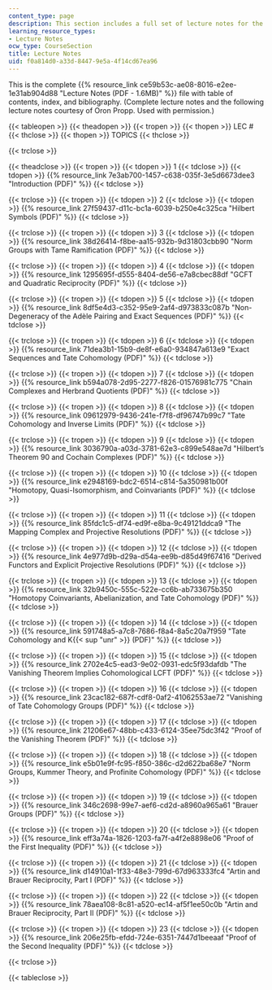 ```yaml
---
content_type: page
description: This section includes a full set of lecture notes for the course.
learning_resource_types:
- Lecture Notes
ocw_type: CourseSection
title: Lecture Notes
uid: f0a814d0-a33d-8447-9e5a-4f14cd67ea96
---
```

This is the complete {{% resource_link ce59b53c-ae08-8016-e2ee-1e31ab904d88 "Lecture Notes (PDF - 1.6MB)" %}} file with table of contents, index, and bibliography. (Complete lecture notes and the following lecture notes courtesy of Oron Propp. Used with permission.)

{{< tableopen >}}
{{< theadopen >}}
{{< tropen >}}
{{< thopen >}}
LEC #
{{< thclose >}}
{{< thopen >}}
TOPICS
{{< thclose >}}

{{< trclose >}}

{{< theadclose >}}
{{< tropen >}}
{{< tdopen >}}
1
{{< tdclose >}}
{{< tdopen >}}
{{% resource_link 7e3ab700-1457-c638-035f-3e5d6673dee3 "Introduction (PDF)" %}}
{{< tdclose >}}

{{< trclose >}}
{{< tropen >}}
{{< tdopen >}}
2
{{< tdclose >}}
{{< tdopen >}}
{{% resource_link 27f59437-d11c-bc1a-6039-b250e4c325ca "Hilbert Symbols (PDF)" %}}
{{< tdclose >}}

{{< trclose >}}
{{< tropen >}}
{{< tdopen >}}
3
{{< tdclose >}}
{{< tdopen >}}
{{% resource_link 38d26414-f8be-aa15-932b-9d31803cbb90 "Norm Groups with Tame Ramification (PDF)" %}}
{{< tdclose >}}

{{< trclose >}}
{{< tropen >}}
{{< tdopen >}}
4
{{< tdclose >}}
{{< tdopen >}}
{{% resource_link 1295695f-d555-8404-de56-e7a8cbec88df "GCFT and Quadratic Reciprocity (PDF)" %}}
{{< tdclose >}}

{{< trclose >}}
{{< tropen >}}
{{< tdopen >}}
5
{{< tdclose >}}
{{< tdopen >}}
{{% resource_link 8df5e4d3-c352-95e9-2af4-d973833c087b "Non-Degeneracy of the Adèle Pairing and Exact Sequences (PDF)" %}}
{{< tdclose >}}

{{< trclose >}}
{{< tropen >}}
{{< tdopen >}}
6
{{< tdclose >}}
{{< tdopen >}}
{{% resource_link 71dea3b1-15b9-de8f-e6a0-934847a613e9 "Exact Sequences and Tate Cohomology (PDF)" %}}
{{< tdclose >}}

{{< trclose >}}
{{< tropen >}}
{{< tdopen >}}
7
{{< tdclose >}}
{{< tdopen >}}
{{% resource_link b594a078-2d95-2277-f826-01576981c775 "Chain Complexes and Herbrand Quotients (PDF)" %}}
{{< tdclose >}}

{{< trclose >}}
{{< tropen >}}
{{< tdopen >}}
8
{{< tdclose >}}
{{< tdopen >}}
{{% resource_link 09612979-9436-241e-f7f8-df96747b99c7 "Tate Cohomology and Inverse Limits (PDF)" %}}
{{< tdclose >}}

{{< trclose >}}
{{< tropen >}}
{{< tdopen >}}
9
{{< tdclose >}}
{{< tdopen >}}
{{% resource_link 3036790a-a03d-3781-62e3-c899e548ae7d "Hilbert’s Theorem 90 and Cochain Complexes (PDF)" %}}
{{< tdclose >}}

{{< trclose >}}
{{< tropen >}}
{{< tdopen >}}
10
{{< tdclose >}}
{{< tdopen >}}
{{% resource_link e2948169-bdc2-6514-c814-5a350981b00f "Homotopy, Quasi-Isomorphism, and Coinvariants (PDF)" %}}
{{< tdclose >}}

{{< trclose >}}
{{< tropen >}}
{{< tdopen >}}
11
{{< tdclose >}}
{{< tdopen >}}
{{% resource_link 85fdc1c5-df74-ed9f-e8ba-9c49121ddca9 "The Mapping Complex and Projective Resolutions (PDF)" %}}
{{< tdclose >}}

{{< trclose >}}
{{< tropen >}}
{{< tdopen >}}
12
{{< tdclose >}}
{{< tdopen >}}
{{% resource_link 4e977d9b-d29a-d54a-ee9b-d85d49f67416 "Derived Functors and Explicit Projective Resolutions (PDF)" %}}
{{< tdclose >}}

{{< trclose >}}
{{< tropen >}}
{{< tdopen >}}
13
{{< tdclose >}}
{{< tdopen >}}
{{% resource_link 32b9450c-555c-522e-cc6b-ab733675b350 "Homotopy Coinvariants, Abelianization, and Tate Cohomology (PDF)" %}}
{{< tdclose >}}

{{< trclose >}}
{{< tropen >}}
{{< tdopen >}}
14
{{< tdclose >}}
{{< tdopen >}}
{{% resource_link 591748a5-a7c8-7686-f8a4-8a5c20a7f959 "Tate Cohomology and K{{< sup \"unr\" >}} (PDF)" %}}
{{< tdclose >}}

{{< trclose >}}
{{< tropen >}}
{{< tdopen >}}
15
{{< tdclose >}}
{{< tdopen >}}
{{% resource_link 2702e4c5-ead3-9e02-0931-edc5f93dafdb "The Vanishing Theorem Implies Cohomological LCFT (PDF)" %}}
{{< tdclose >}}

{{< trclose >}}
{{< tropen >}}
{{< tdopen >}}
16
{{< tdclose >}}
{{< tdopen >}}
{{% resource_link 23cac182-687f-cdf8-0af2-41062553ae72 "Vanishing of Tate Cohomology Groups (PDF)" %}}
{{< tdclose >}}

{{< trclose >}}
{{< tropen >}}
{{< tdopen >}}
17
{{< tdclose >}}
{{< tdopen >}}
{{% resource_link 21206e67-48bb-c433-6124-35ee75dc3f42 "Proof of the Vanishing Theorem (PDF)" %}}
{{< tdclose >}}

{{< trclose >}}
{{< tropen >}}
{{< tdopen >}}
18
{{< tdclose >}}
{{< tdopen >}}
{{% resource_link e5b01e9f-fc95-f850-386c-d2d622ba68e7 "Norm Groups, Kummer Theory, and Profinite Cohomology (PDF)" %}}
{{< tdclose >}}

{{< trclose >}}
{{< tropen >}}
{{< tdopen >}}
19
{{< tdclose >}}
{{< tdopen >}}
{{% resource_link 346c2698-99e7-aef6-cd2d-a8960a965a61 "Brauer Groups (PDF)" %}}
{{< tdclose >}}

{{< trclose >}}
{{< tropen >}}
{{< tdopen >}}
20
{{< tdclose >}}
{{< tdopen >}}
{{% resource_link eff3a74a-1826-1203-fa7f-a4f2e8898e06 "Proof of the First Inequality (PDF)" %}}
{{< tdclose >}}

{{< trclose >}}
{{< tropen >}}
{{< tdopen >}}
21
{{< tdclose >}}
{{< tdopen >}}
{{% resource_link d14910a1-1f33-48e3-799d-67d963333fc4 "Artin and Brauer Reciprocity, Part I (PDF)" %}}
{{< tdclose >}}

{{< trclose >}}
{{< tropen >}}
{{< tdopen >}}
22
{{< tdclose >}}
{{< tdopen >}}
{{% resource_link 78aea108-8c81-a520-ec14-af5f1ee50c0b "Artin and Brauer Reciprocity, Part II (PDF)" %}}
{{< tdclose >}}

{{< trclose >}}
{{< tropen >}}
{{< tdopen >}}
23
{{< tdclose >}}
{{< tdopen >}}
{{% resource_link 206e25fb-efdd-724e-6351-7447d1beeaaf "Proof of the Second Inequality (PDF)" %}}
{{< tdclose >}}

{{< trclose >}}

{{< tableclose >}}